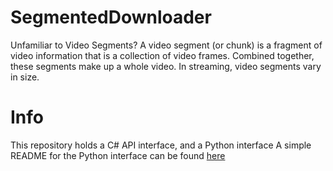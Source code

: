# SegmentedDownloader
Unfamiliar to Video Segments?
A video segment (or chunk) is a fragment of video information that is a collection of video frames. Combined together, these segments make up a whole video. In streaming, video segments vary in size.


# Info
This repository holds a C# API interface, and a Python interface
A simple README for the Python interface can be found [here](https://github.com/Jawschamp/SegmentedDownloader/blob/main/Python/READNE.md)
